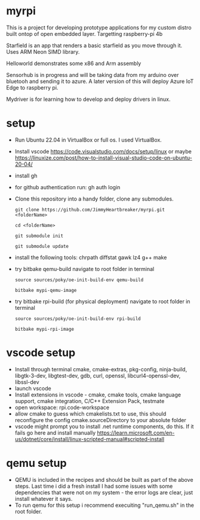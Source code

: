 # myrpi
This is a project for developing prototype applications for my custom distro built ontop of open embedded layer. Targetting raspberry-pi 4b

Starfield is an app that renders a basic starfield as you move through it. Uses ARM Neon SIMD library.

Helloworld demonstrates some x86 and Arm assembly

Sensorhub is in progress and will be taking data from my arduino over bluetooh and sending it to azure. A later version of this will deploy Azure IoT Edge to raspberry pi.

Mydriver is for learning how to develop and deploy drivers in linux.


# setup

- Run Ubuntu 22.04 in VirtualBox or full os. I used VirtualBox. 
- Install vscode https://code.visualstudio.com/docs/setup/linux or maybe https://linuxize.com/post/how-to-install-visual-studio-code-on-ubuntu-20-04/
- install gh
- for github authentication run: gh auth login
- Clone this repository into a handy folder, clone any submodules.

      git clone https://github.com/JimmyHeartbreaker/myrpi.git <folderName>
      
      cd <folderName>
  
      git submodule init
  
      git submodule update
- install the following tools:  chrpath diffstat gawk lz4 g++ make
- try bitbake qemu-build
      navigate to root folder in terminal
  
      source sources/poky/oe-init-build-env qemu-build
  
      bitbake mypi-qemu-image
- try bitbake rpi-build (for physical deployment)
      navigate to root folder in terminal
  
      source sources/poky/oe-init-build-env rpi-build
  
      bitbake mypi-rpi-image
  
# vscode setup 
- Install through terminal cmake, cmake-extras, pkg-config, ninja-build, libgtk-3-dev, libgtest-dev, gdb, curl, openssl, libcurl4-openssl-dev, libssl-dev
- launch vscode
- Install extensions in vscode - cmake, cmake tools, cmake language support, cmake integration,  C/C++ Extension Pack, testmate
- open workspace: rpi.code-workspace
- allow cmake to guess which cmakelists.txt to use, this should reconfigure the config cmake.sourceDirectory to your absolute folder
- vscode might prompt you to install .net runtime components, do this. If it fails go here and install manually https://learn.microsoft.com/en-us/dotnet/core/install/linux-scripted-manual#scripted-install

# qemu setup
 - QEMU is included in the recipes and should be built as part of the above steps. Last time i did a fresh install I had some issues with some dependencies that were not on my system - the error logs are clear, just install whatever it says.
 - To run qemu for this setup i recommend execuiting "run_qemu.sh" in the root folder.

   
  

